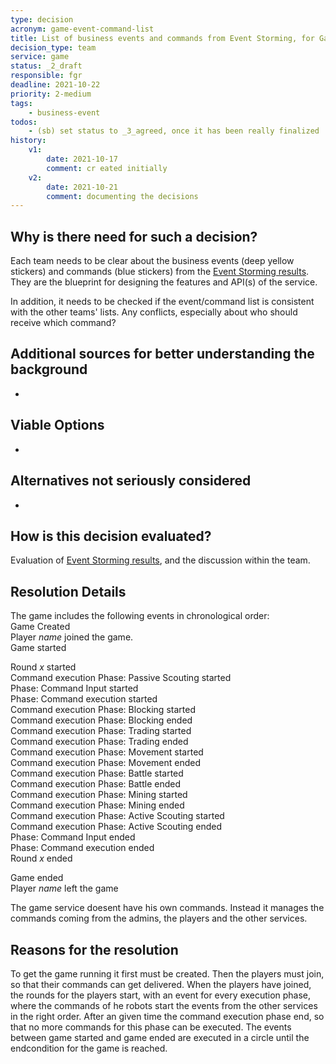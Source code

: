 ```yaml
---
type: decision
acronym: game-event-command-list
title: List of business events and commands from Event Storming, for Game service
decision_type: team
service: game
status: _2_draft
responsible: fgr
deadline: 2021-10-22
priority: 2-medium
tags: 
    - business-event
todos:
    - (sb) set status to _3_agreed, once it has been really finalized
history:
    v1:
        date: 2021-10-17
        comment: cr eated initially   
    v2:
        date: 2021-10-21
        comment: documenting the decisions    
---
```


## Why is there need for such a decision?

Each team needs to be clear about the business events (deep yellow stickers) and commands (blue stickers)
from the [Event Storming results](https://miro.com/app/board/o9J_lsQV7ZA=/). They are the blueprint for 
designing the features and API(s) of the service.

In addition, it needs to be checked if the event/command list is consistent with the other teams' lists.
Any conflicts, especially about who should receive which command?

## Additional sources for better understanding the background

-
## Viable Options

-

## Alternatives not seriously considered

-

## How is this decision evaluated?

Evaluation of [Event Storming results](https://miro.com/app/board/o9J_lsQV7ZA=/), and the discussion within the team.
 
## Resolution Details

The game includes the following events in chronological order: <br>
Game Created <br>
Player <em> name </em> joined the game. <br>
Game started <br>

Round <em> x </em> started <br>
Command execution Phase: Passive Scouting started <br>
Phase: Command Input started <br>
Phase: Command execution started <br>
Command execution Phase: Blocking started <br>
Command execution Phase: Blocking ended <br>
Command execution Phase: Trading started <br>
Command execution Phase: Trading ended <br>
Command execution Phase: Movement started <br>
Command execution Phase: Movement ended <br>
Command execution Phase: Battle started <br>
Command execution Phase: Battle ended <br>
Command execution Phase: Mining started <br>
Command execution Phase: Mining ended <br>
Command execution Phase: Active Scouting started <br>
Command execution Phase: Active Scouting ended <br>
Phase: Command Input ended <br>
Phase: Command execution ended <br>
Round <em> x </em> ended <br>

Game ended <br>
Player <em> name </em> left the game <br> 

The game service doesent have his own commands. Instead it manages the commands coming from the admins, the players and the other services.
## Reasons for the resolution

To get the game running it first must be created. Then the players must join, so that their commands can get delivered. When the players have joined, the rounds for the players start, with an event for every execution phase, where the commands of he robots start the events from  the other services in the right order. After an given time the command execution phase end, so that no more commands for this phase can be executed. The events between game started and game ended are executed in a circle until the endcondition for the game is reached. 
